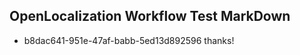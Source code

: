 ## OpenLocalization Workflow Test MarkDown
* b8dac641-951e-47af-babb-5ed13d892596 
thanks!<!--HONumber=Mar16_HO3-->
